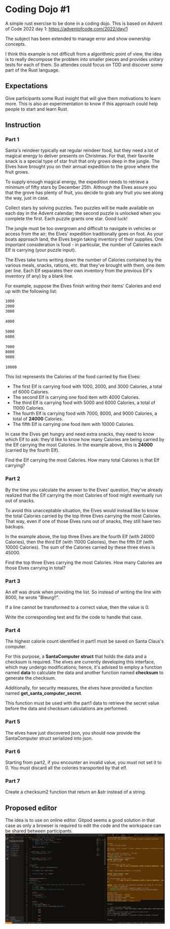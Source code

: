 # Coding Dojo #1

A simple rust exercise to be done in a coding dojo.
This is based on Advent of Code 2022 day 1: <https://adventofcode.com/2022/day/1>

The subject has been extended to manage error and show ownership concepts.

I think this example is not difficult from a algorithmic point of view,
the idea is to really decompose the problem into smaller pieces and provides
unitary tests for each of them.
So attendes could focus on TDD and discover some part of the Rust language.

## Expectations

Give participants some Rust insight that will give them
motivations to learn more.
This is also an experimentation to know if this approach could help people
to start and learn Rust.

## Instruction

### Part 1

Santa's reindeer typically eat regular reindeer food, but they need a
lot of magical energy to deliver presents on Christmas. For that, their
favorite snack is a special type of star fruit that only grows deep in the
jungle. The Elves have brought you on their annual expedition to the grove
where the fruit grows.

To supply enough magical energy, the expedition needs to retrieve a minimum
of fifty stars by December 25th. Although the Elves assure you that the
grove has plenty of fruit, you decide to grab any fruit you see along the
way, just in case.

Collect stars by solving puzzles. Two puzzles will be made available on
each day in the Advent calendar; the second puzzle is unlocked when you
complete the first. Each puzzle grants one star. Good luck!

The jungle must be too overgrown and difficult to navigate in vehicles or
access from the air; the Elves' expedition traditionally goes on foot. As your
boats approach land, the Elves begin taking inventory of their supplies. One
important consideration is food - in particular, the number of Calories
each Elf is carrying (your puzzle input).

The Elves take turns writing down the number of Calories contained by the
various meals, snacks, rations, etc. that they've brought with them, one
item per line. Each Elf separates their own inventory from the previous
Elf's inventory (if any) by a blank line.

For example, suppose the Elves finish writing their items' Calories and
end up with the following list:

    1000
    2000
    3000

    4000

    5000
    6000

    7000
    8000
    9000

    10000

This list represents the Calories of the food carried by five Elves:

- The first Elf is carrying food with 1000, 2000, and 3000 Calories,
  a total of 6000 Calories.
- The second Elf is carrying one food item
  with 4000 Calories.
- The third Elf is carrying food with 5000 and
  6000 Calories, a total of 11000 Calories.
- The fourth Elf is carrying
  food with 7000, 8000, and 9000 Calories, a total of **24000** Calories.
- The fifth Elf is carrying one food item with 10000 Calories.

In case the Elves get hungry and need extra snacks, they need to know
which Elf to ask: they'd like to know how many Calories are being carried
by the Elf carrying the most Calories. In the example above, this is **24000**
(carried by the fourth Elf).

Find the Elf carrying the most Calories. How many total Calories is that Elf carrying?

### Part 2

By the time you calculate the answer to the Elves' question, they've already
realized that the Elf carrying the most Calories of food might eventually
run out of snacks.

To avoid this unacceptable situation, the Elves would instead like to
know the total Calories carried by the top three Elves carrying the most
Calories. That way, even if one of those Elves runs out of snacks, they
still have two backups.

In the example above, the top three Elves are the fourth Elf (with 24000
Calories), then the third Elf (with 11000 Calories), then the fifth Elf
(with 10000 Calories). The sum of the Calories carried by these three elves
is 45000.

Find the top three Elves carrying the most Calories. How many Calories are
those Elves carrying in total?

### Part 3

An elf was drunk when providing the list.
So instead of writing the line with 8000, he wrote "Bleurg!!".

If a line cannot be transformed to a correct value, then the value is 0.

Write the corresponding test and fix the code to handle that case.

### Part 4

The highest calorie count identified in part1 must be saved on Santa Claus's
computer.

For this purpose, a **SantaComputer struct** that holds the data and
a checksum is required. The elves are currently developing this interface,
which may undergo modifications; hence, it's advised to employ a function
named **data** to calculate the data and another function named **checksum**
to generate the checksum.

Additionally, for security measures, the elves
have provided a function named **get_santa_computer_secret**.

This function must be used with the part1 data to retrieve the secret value
before the data and checksum calculations are performed.

### Part 5

The elves have just discovered json, you should now provide the
SantaComputer struct serialized into json.

### Part 6

Starting from part2, if you encounter an invalid value, you must not set it to 0.
You must discard all the colories transported by that elf.

### Part 7

Create a checksum2 function that return an &str instead of a string.

## Proposed editor

The idea is to use on online editor. Gitpod seems a good solution in that
case as only a browser is required to edit the code and the workspace can
be shared between participants.
![Edition into Gitpod](pictures/gitpod.png)

